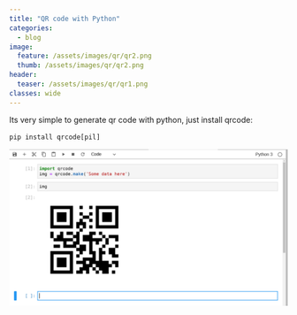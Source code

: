 ```yaml
---
title: "QR code with Python"
categories:
  - blog
image:
  feature: /assets/images/qr/qr2.png
  thumb: /assets/images/qr/qr2.png
header:
  teaser: /assets/images/qr/qr1.png
classes: wide
---
```


Its very simple to generate qr code with python, just install qrcode:
~~~python
pip install qrcode[pil]
~~~


[![small image](/assets/images/qr/qr1.png)](/assets/images/qr/qr1.png)


